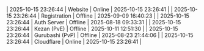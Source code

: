 | 2025-10-15 23:26:44 | Website | Online | 2025-10-15 23:26:41 |
| 2025-10-15 23:26:44 | Registration | Offline | 2025-09-09 16:40:23 |
| 2025-10-15 23:26:44 | Auth Server | Offline | 2025-08-18 09:33:31 |
| 2025-10-15 23:26:44 | Kezan (PvE) | Offline | 2025-10-11 12:51:30 |
| 2025-10-15 23:26:44 | Gurubashi (PvP) | Offline | 2025-08-23 21:44:06 |
| 2025-10-15 23:26:44 | Cloudflare | Online | 2025-10-15 23:26:41 |
